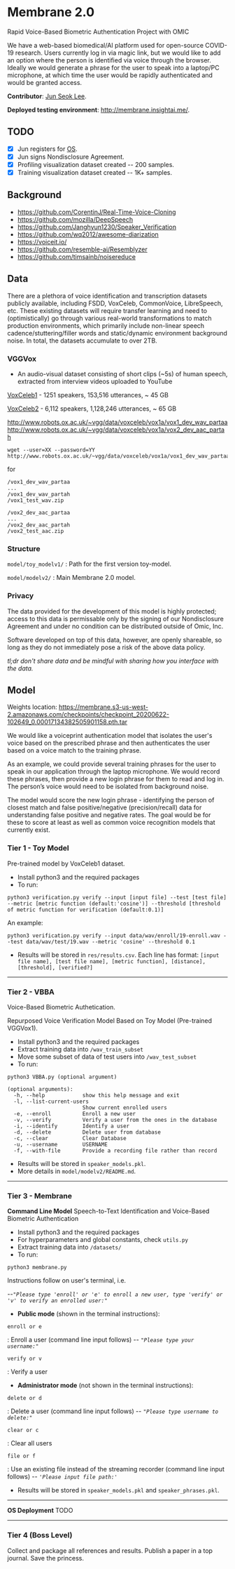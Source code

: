 # Membrane 2.0
Rapid Voice-Based Biometric Authentication Project with OMIC


We have a web-based biomedical/AI platform used for open-source COVID-19 research. Users currently log in via magic link, but we would like to add an option where the person is identified via voice through the browser. Ideally we would generate a phrase for the user to speak into a laptop/PC microphone, at which time the user would be rapidly authenticated and would be granted access.

**Contributor**: [Jun Seok Lee](lee.junseok39@gmail.com).

**Deployed testing environment**:  http://membrane.insightai.me/.

## TODO

- [x] Jun registers for [OS](os.omic.ai).
- [x] Jun signs Nondisclosure Agreement.
- [x] Profiling visualization dataset created -- 200 samples.
- [x] Training visualization dataset created -- 1K+ samples.

## Background
- https://github.com/CorentinJ/Real-Time-Voice-Cloning
- https://github.com/mozilla/DeepSpeech
- https://github.com/Janghyun1230/Speaker_Verification
- https://github.com/wq2012/awesome-diarization
- https://voiceit.io/
- https://github.com/resemble-ai/Resemblyzer
- https://github.com/timsainb/noisereduce

## Data

There are a plethora of voice identification and transcription datasets publicly available, including FSDD, VoxCeleb, CommonVoice, LibreSpeech, etc.  These existing datasets will require transfer learning and need to (optimistically) go through various real-world transformations to match production environments, which primarily include non-linear speech cadence/stuttering/filler words and static/dynamic environment background noise.  In total, the datasets accumulate to over 2TB.

### VGGVox
- An audio-visual dataset consisting of short clips (\~5s) of human speech, extracted from interview videos uploaded to YouTube

[VoxCeleb1](http://www.robots.ox.ac.uk/~vgg/data/voxceleb/vox1.html) - 1251 speakers, 153,516 utterances, ~ 45 GB

[VoxCeleb2](http://www.robots.ox.ac.uk/~vgg/data/voxceleb/vox2.html) - 6,112 speakers, 1,128,246 utterances, ~ 65 GB

http://www.robots.ox.ac.uk/~vgg/data/voxceleb/vox1a/vox1_dev_wav_partaa
http://www.robots.ox.ac.uk/~vgg/data/voxceleb/vox1a/vox2_dev_aac_partah

```
wget --user=XX --password=YY http://www.robots.ox.ac.uk/~vgg/data/voxceleb/vox1a/vox1_dev_wav_partaa
```

for
```
/vox1_dev_wav_partaa
...
/vox1_dev_wav_partah
/vox1_test_wav.zip
```
```
/vox2_dev_aac_partaa
...
/vox2_dev_aac_partah
/vox2_test_aac.zip
```

### Structure

```model/toy_modelv1/``` : Path for the first version toy-model.

```model/modelv2/``` : Main Membrane 2.0 model.

### Privacy

The data provided for the development of this model is highly protected; access to this data is permissable only by the signing of our Nondisclosure Agreement and under no condition can be distributed outside of Omic, Inc.

Software developed on top of this data, however, are openly shareable, so long as they do not immediately pose a risk of the above data policy.

*tl;dr don't share data and be mindful with sharing how you interface with the data.*

## Model

Weights location:  https://membrane.s3-us-west-2.amazonaws.com/checkpoints/checkpoint_20200622-102649_0.00017134382505901158.pth.tar

We would like a voiceprint authentication model that isolates the user's voice based on the prescribed phrase and then authenticates the user based on a voice match to the training phrase.


As an example, we could provide several training phrases for the user to speak in our application through the laptop microphone. We would record these phrases, then provide a new login phrase for them to read and log in. The person’s voice would need to be isolated from background noise.


The model would score the new login phrase - identifying the person of closest match and false positive/negative (precision/recall) data for understanding false positive and negative rates. The goal would be for these to score at least as well as common voice recognition models that currently exist.

### Tier 1 - Toy Model

Pre-trained model by VoxCeleb1 dataset.

* Install python3 and the required packages
* To run:
```
python3 verification.py verify --input [input file] --test [test file] --metric [metric function (default:'cosine')] --threshold [threshold of metric function for verification (default:0.1)]
```
An example:
```
python3 verification.py verify --input data/wav/enroll/19-enroll.wav --test data/wav/test/19.wav --metric 'cosine' --threshold 0.1
```
* Results will be stored in `res/results.csv`. Each line has format: `[input file name], [test file name], [metric function], [distance], [threshold], [verified?]`

---------------------------------------

### Tier 2 - VBBA

Voice-Based Biometric Authetication.

Repurposed Voice Verification Model Based on Toy Model (Pre-trained VGGVox1).

* Install python3 and the required packages
* Extract training data into `/wav_train_subset`
* Move some subset of data of test users into `/wav_test_subset`
* To run:
```
python3 VBBA.py (optional argument)
```
```
(optional arguments):
  -h, --help            show this help message and exit
  -l, --list-current-users
                        Show current enrolled users
  -e, --enroll          Enroll a new user
  -v, --verify          Verify a user from the ones in the database
  -i, --identify        Identify a user
  -d, --delete          Delete user from database
  -c, --clear           Clear Database
  -u, --username        USERNAME
  -f, --with-file       Provide a recording file rather than record
```
* Results will be stored in `speaker_models.pkl`.
* More details in `model/modelv2/README.md`.

---------------------------------------

### Tier 3 - Membrane
**Command Line Model**
Speech-to-Text Identification and Voice-Based Biometric Authentication

* Install python3 and the required packages
* For hyperparameters and global constants, check `utils.py`
* Extract training data into `/datasets/`
* To run:


```
python3 membrane.py
```
Instructions follow on user's terminal, i.e.

--*`"Please type 'enroll' or 'e' to enroll a new user, type 'verify' or 'v' to verify an enrolled user:"`*

<!-- --------------------------------------- -->

- **Public mode** (shown in the terminal instructions):

```
enroll or e
```

: Enroll a user (command line input follows) -- *`"Please type your username:"`*

```
verify or v
```

: Verify a user

<!-- --------------------------------------- -->

- **Administrator mode** (not shown in the terminal instructions):

```
delete or d
```

: Delete a user (command line input follows) -- *`"Please type username to delete:"`*

```
clear or c
```

: Clear all users

```
file or f
```

: Use an existing file instead of the streaming recorder (command line input follows) -- *`'Please input file path:'`*

<!-- --------------------------------------- -->


* Results will be stored in `speaker_models.pkl` and `speaker_phrases.pkl`.

---------------------------------------
**OS Deployment**
TODO

---------------------------------------

### Tier 4 (Boss Level)

Collect and package all references and results.  Publish a paper in a top journal.  Save the princess.

